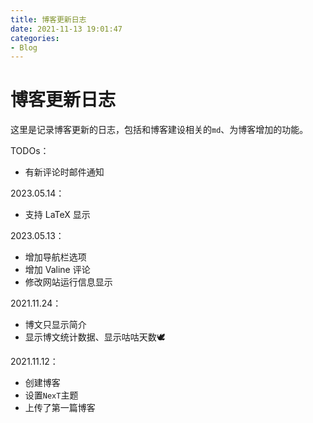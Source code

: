 ```yaml
---
title: 博客更新日志
date: 2021-11-13 19:01:47
categories:
- Blog
---
```


# 博客更新日志

这里是记录博客更新的日志，包括和博客建设相关的`md`、为博客增加的功能。

<!-- more -->

TODOs：

* 有新评论时邮件通知



2023.05.14：

* 支持 LaTeX 显示

2023.05.13：

* 增加导航栏选项
* 增加 Valine 评论
* 修改网站运行信息显示

2021.11.24：

* 博文只显示简介
* 显示博文统计数据、显示咕咕天数🕊️

2021.11.12：

* 创建博客
* 设置`NexT`主题
* 上传了第一篇博客

